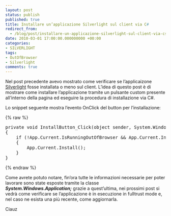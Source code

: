 ```yaml
---
layout: post
status: publish
published: true
title: Installare un’applicazione Silverlight sul client via C#
redirect_from: 
  - /blog/post/installare-un-applicazione-silverlight-sul-client-via-csharp/
date: 2010-03-01 17:00:00.000000000 +00:00
categories:
- SILVERLIGHT
tags:
- OutOfBrowser
- Silverlight
comments: true
---
```

<p>Nel post precedente avevo mostrato come verificare se l’applicaizone <a title="Silverlight" href="http://imperugo.tostring.it/categories/archive/Silverlight" target="_blank">Silverlight</a> fosse installata o meno sul client. L’idea di questo post è di mostrare come installare l’applicazione tramite un pulsante custom presente all’interno della pagina ed eseguire la procedura di installazione via C#.</p>  <p>Lo snippet seguente mostra l’evento OnClick del button per l’installazione:</p>  {% raw %}<pre class="brush: csharp; ruler: true;">private void InstallButton_Click(object sender, System.Windows.RoutedEventArgs e)
{
    if (!App.Current.IsRunningOutOfBrowser &amp;&amp; App.Current.InstallState == InstallState.NotInstalled)
    {
        App.Current.Install();
    }
}</pre>{% endraw %}

<p>Come avrete potuto notare, fin’ora tutte le informazioni necessarie per poter lavorare sono state esposte tramite la classe <strong><em>System.Windows.Application;</em></strong> grazie a quest’ultima, nei prossimi post si vedrà come verificare se l’applicazione è in esecuzione in fulltrust mode e, nel caso ne esista una più recente, come aggiornarla.</p>

<p>Ciauz</p>
